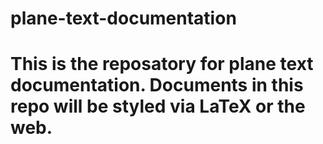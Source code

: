 # plane-text-documentation
# This is the reposatory for plane text documentation.  Documents in this repo will be styled via LaTeX or the web.
